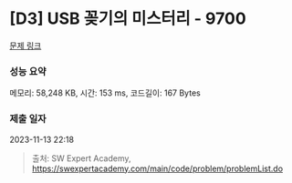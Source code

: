# [D3] USB 꽂기의 미스터리 - 9700 

[문제 링크](https://swexpertacademy.com/main/code/problem/problemDetail.do?contestProbId=AXDNEA3aaU0DFAVX) 

### 성능 요약

메모리: 58,248 KB, 시간: 153 ms, 코드길이: 167 Bytes

### 제출 일자

2023-11-13 22:18



> 출처: SW Expert Academy, https://swexpertacademy.com/main/code/problem/problemList.do